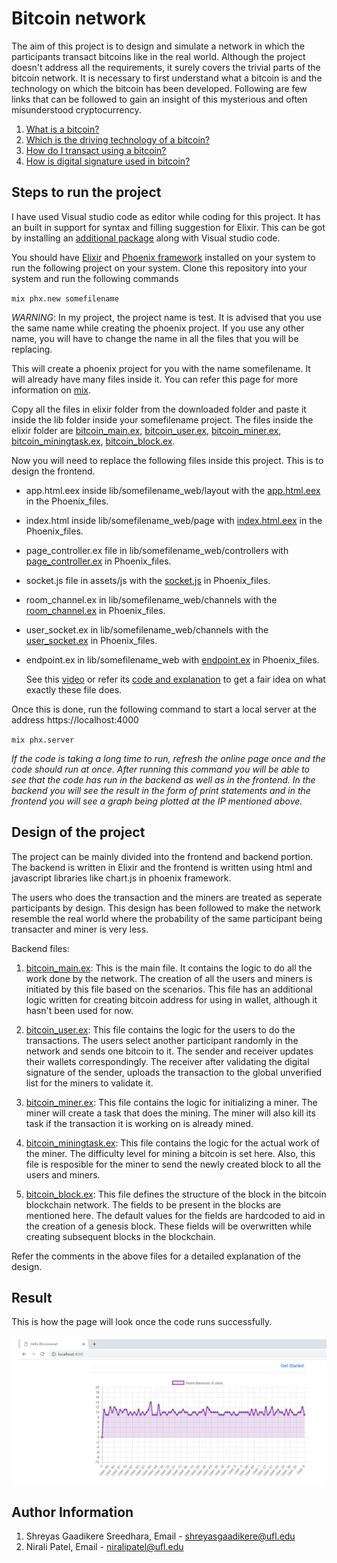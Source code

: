 # Bitcoin network

The aim of this project is to design and simulate a network in which the participants transact bitcoins like in the real world. Although the project doesn't address all the requirements, it surely covers the trivial parts of the bitcoin network. It is necessary to first understand what a bitcoin is and the technology on which the bitcoin has been developed. Following are few links that can be followed to gain an insight of this mysterious and often misunderstood cryptocurrency.

1. [What is a bitcoin?](https://www.youtube.com/watch?v=Um63OQz3bjo)
2. [Which is the driving technology of a bitcoin?](https://www.youtube.com/watch?v=SSo_EIwHSd4)
3. [How do I transact using a bitcoin?](https://www.youtube.com/watch?v=Em8nJN8IEes)
4. [How is digital signature used in bitcoin?](https://www.youtube.com/watch?v=Aq3a-_O2NcI&t=346s)

## Steps to run the project

I have used Visual studio code as editor while coding for this project. It has an built in support for syntax and filling suggestion for Elixir. This can be got by installing an [additional package](https://marketplace.visualstudio.com/items?itemName=mjmcloug.vscode-elixir) along with Visual studio code.

You should have [Elixir](https://elixir-lang.org/install.html) and [Phoenix framework](https://hexdocs.pm/phoenix/installation.html) installed on your system to run the following project on your system. Clone this repository into your system and run the following commands

`mix phx.new somefilename`

_WARNING_: In my project, the project name is test. It is advised that you use the same name while creating the phoenix project. If you use any other name, you will have to change the name in all the files that you will be replacing.

This will create a phoenix project for you with the name somefilename. It will already have many files inside it. You can refer this page for more information on [mix](https://elixir-lang.org/getting-started/mix-otp/introduction-to-mix.html).

Copy all the files in elixir folder from the downloaded folder and paste it inside the lib folder inside your somefilename project. The files inside the elixir folder are [bitcoin_main.ex](Elixir_files/bitcoin_main.ex), [bitcoin_user.ex](Elixir_files/bitcoin_user.ex), [bitcoin_miner.ex](Elixir_files/bitcoin_miner.ex), [bitcoin_miningtask.ex](Elixir_files/bitcoin_miningtask.ex), [bitcoin_block.ex](Elixir_files/bitcoin_block.ex).

Now you will need to replace the following files inside this project. This is to design the frontend.

- app.html.eex inside lib/somefilename_web/layout with the [app.html.eex](Phoenix_files/app.html.eex) in the Phoenix_files. 
- index.html inside lib/somefilename_web/page with [index.html.eex](Phoenix_files/index.html.eex) in the Phoenix_files.
- page_controller.ex file in lib/somefilename_web/controllers with [page_controller.ex](Phoenix_files/page_controller.ex) in Phoenix_files.
- socket.js file in assets/js with the [socket.js](Phoenix_files/socket.js) in Phoenix_files.
- room_channel.ex in lib/somefilename_web/channels with the [room_channel.ex](Phoenix_files/room_channel.ex) in Phoenix_files.
- user_socket.ex in lib/somefilename_web/channels with the [user_socket.ex](Phoenix_files/user_socket.js) in Phoenix_files.
- endpoint.ex in lib/somefilename_web with [endpoint.ex](Phoenix_files/endpoint.ex) in Phoenix_files.

    See this [video](https://www.youtube.com/watch?v=e5jlIejl9Fs) or refer its [code and explanation](https://gist.github.com/yaycode/58ff8213ea54d7272ae89d0b9165be16) to get a fair idea on what exactly these file does.

Once this is done, run the following command to start a local server at the address https://localhost:4000

`mix phx.server`

_If the code is taking a long time to run, refresh the online page once and the code should run at once. After running this command you will be able to see that the code has run in the backend as well as in the frontend. In the backend you will see the result in the form of print statements and in the frontend you will see a graph being plotted at the IP mentioned above._

## Design of the project

The project can be mainly divided into the frontend and backend portion. The backend is written in Elixir and the frontend is written using html and javascript libraries like chart.js in phoenix framework.

The users who does the transaction and the miners are treated as seperate participants by design. This design has been followed to make the network resemble the real world where the probability of the same participant being transacter and miner is very less.  

Backend files:

1. [bitcoin_main.ex](Elixir_files/bitcoin_main.ex):
    This is the main file. It contains the logic to do all the work done by the network. The creation of all the users and miners is initiated by this file based on the scenarios. This file has an additional logic written for creating bitcoin address for using in wallet, although it hasn't been used for now.

2. [bitcoin_user.ex](Elixir_files/bitcoin_user.ex):
    This file contains the logic for the users to do the transactions. The users select another participant randomly in the network and sends one bitcoin to it. The sender and receiver updates their wallets correspondingly. The receiver after validating the digital signature of the sender, uploads the transaction to the global unverified list for the miners to validate it.

3. [bitcoin_miner.ex](Elixir_files/bitcoin_miner.ex):
    This file contains the logic for initializing a miner. The miner will create a task that does the mining. The miner will also kill its task if the transaction it is working on is already mined.

4. [bitcoin_miningtask.ex](Elixir_files/bitcoin_miningtask.ex): 
    This file contains the logic for the actual work of the miner. The difficulty level for mining a bitcoin is set here. Also, this file is resposible for the miner to send the newly created block to all the users and miners.

5. [bitcoin_block.ex](Elixir_files/bitcoin_block.ex): 
    This file defines the structure of the block in the bitcoin blockchain network. The fields to be present in the blocks are mentioned here. The default values for the fields are hardcoded to aid in the creation of a genesis block. These fields will be overwritten while creating subsequent blocks in the blockchain. 

Refer the comments in the above files for a detailed explanation of the design.

## Result

This is how the page will look once the code runs successfully.

![alt text](result.PNG)

## Author Information
1. Shreyas Gaadikere Sreedhara, Email - shreyasgaadikere@ufl.edu
2. Nirali Patel, Email - niralipatel@ufl.edu

